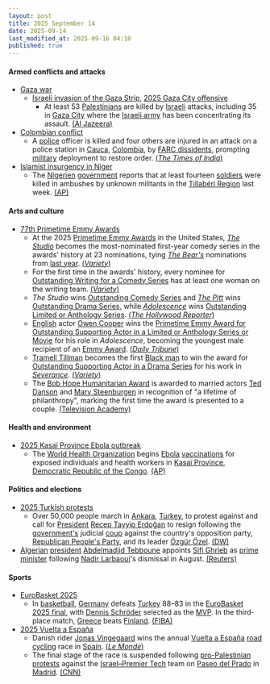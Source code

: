```yaml
---
layout: post
title: 2025 September 14
date: 2025-09-14
last_modified_at: 2025-09-16 04:10
published: true
---
```



#### Armed conflicts and attacks

* [Gaza war](https://en.wikipedia.org/wiki/Gaza_war "Gaza war")
  * [Israeli invasion of the Gaza Strip](https://en.wikipedia.org/wiki/Israeli_invasion_of_the_Gaza_Strip "Israeli invasion of the Gaza Strip"), [2025 Gaza City offensive](https://en.wikipedia.org/wiki/2025_Gaza_City_offensive "2025 Gaza City offensive")
    * At least 53 [Palestinians](https://en.wikipedia.org/wiki/Palestinians "Palestinians") are killed by [Israeli](https://en.wikipedia.org/wiki/Israel "Israel") attacks, including 35 in [Gaza City](https://en.wikipedia.org/wiki/Gaza_City "Gaza City") where the [Israeli army](https://en.wikipedia.org/wiki/IDF "IDF") has been concentrating its assault. [(Al Jazeera)](https://www.aljazeera.com/news/liveblog/2025/9/14/live-qatar-hosts-muslim-leaders-summit-israel-continues-gaza-city-attacks)
* [Colombian conflict](https://en.wikipedia.org/wiki/Colombian_conflict "Colombian conflict")
  * A [police](https://en.wikipedia.org/wiki/National_Police_of_Colombia "National Police of Colombia") officer is killed and four others are injured in an attack on a police station in [Cauca](https://en.wikipedia.org/wiki/Cauca_Department "Cauca Department"), [Colombia](https://en.wikipedia.org/wiki/Colombia "Colombia"), by [FARC dissidents](https://en.wikipedia.org/wiki/FARC_dissidents "FARC dissidents"), prompting [military](https://en.wikipedia.org/wiki/Military_Forces_of_Colombia "Military Forces of Colombia") deployment to restore order. [(*The Times of India*)](https://timesofindia.indiatimes.com/world/rest-of-world/colombia-cop-killed-4-four-injured-in-attack-on-carmelo-station-led-by-defunct-group-farc/articleshow/123887775.cms)
* [Islamist insurgency in Niger](https://en.wikipedia.org/wiki/Islamist_insurgency_in_Niger "Islamist insurgency in Niger")
  * The [Nigerien](https://en.wikipedia.org/wiki/Niger "Niger") [government](https://en.wikipedia.org/wiki/Government_of_Niger "Government of Niger") reports that at least fourteen [soldiers](https://en.wikipedia.org/wiki/Niger_Armed_Forces "Niger Armed Forces") were killed in ambushes by unknown militants in the [Tillabéri Region](https://en.wikipedia.org/wiki/Tillab%C3%A9ri_Region "Tillabéri Region") last week. [(AP)](https://apnews.com/article/niger-attack-islamic-state-066e2cee314cec0b09562f547fb3b08a)

#### Arts and culture

* [77th Primetime Emmy Awards](https://en.wikipedia.org/wiki/77th_Primetime_Emmy_Awards "77th Primetime Emmy Awards")
  * At the 2025 [Primetime Emmy Awards](https://en.wikipedia.org/wiki/Primetime_Emmy_Awards "Primetime Emmy Awards") in the United States, *[The Studio](https://en.wikipedia.org/wiki/The_Studio_%28TV_series%29 "The Studio (TV series)")* becomes the most-nominated first-year comedy series in the awards' history at 23 nominations, tying *[The Bear's](https://en.wikipedia.org/wiki/The_Bear_%28TV_series%29 "The Bear (TV series)")* nominations from [last year](https://en.wikipedia.org/wiki/76th_Primetime_Emmy_Awards "76th Primetime Emmy Awards"). [(*Variety*)](https://variety.com/2025/tv/news/the-studio-emmys-record-most-nominations-season-1-1236448864/)
  * For the first time in the awards' history, every nominee for [Outstanding Writing for a Comedy Series](https://en.wikipedia.org/wiki/Primetime_Emmy_Award_for_Outstanding_Writing_for_a_Comedy_Series "Primetime Emmy Award for Outstanding Writing for a Comedy Series") has at least one woman on the writing team. [(*Variety*)](https://variety.com/2025/tv/awards/emmys-2025-diversity-worst-showing-actors-color-1236448971/)
  * *The Studio* wins [Outstanding Comedy Series](https://en.wikipedia.org/wiki/Primetime_Emmy_Award_for_Outstanding_Comedy_Series "Primetime Emmy Award for Outstanding Comedy Series") and *[The Pitt](https://en.wikipedia.org/wiki/The_Pitt "The Pitt")* wins [Outstanding Drama Series](https://en.wikipedia.org/wiki/Primetime_Emmy_Award_for_Outstanding_Drama_Series "Primetime Emmy Award for Outstanding Drama Series"), while *[Adolescence](https://en.wikipedia.org/wiki/Adolescence_%28TV_series%29 "Adolescence (TV series)")* wins [Outstanding Limited or Anthology Series](https://en.wikipedia.org/wiki/Primetime_Emmy_Award_for_Outstanding_Limited_or_Anthology_Series "Primetime Emmy Award for Outstanding Limited or Anthology Series"). [(*The Hollywood Reporter*)](https://www.hollywoodreporter.com/lists/emmy-winners-2025-list/)
  * [English](https://en.wikipedia.org/wiki/English_people "English people") actor [Owen Cooper](https://en.wikipedia.org/wiki/Owen_Cooper_%28actor%29 "Owen Cooper (actor)") wins the [Primetime Emmy Award for Outstanding Supporting Actor in a Limited or Anthology Series or Movie](https://en.wikipedia.org/wiki/Primetime_Emmy_Award_for_Outstanding_Supporting_Actor_in_a_Limited_or_Anthology_Series_or_Movie "Primetime Emmy Award for Outstanding Supporting Actor in a Limited or Anthology Series or Movie") for his role in *Adolescence*, becoming the youngest male recipient of an [Emmy Award](https://en.wikipedia.org/wiki/Emmy_Awards "Emmy Awards"). [(*Daily Tribune*)](https://tribune.net.ph/2025/09/15/owen-cooper-makes-history-as-youngest-ever-male-emmy-winner)
  * [Tramell Tillman](https://en.wikipedia.org/wiki/Tramell_Tillman "Tramell Tillman") becomes the first [Black man](https://en.wikipedia.org/wiki/Black_people "Black people") to win the award for [Outstanding Supporting Actor in a Drama Series](https://en.wikipedia.org/wiki/Primetime_Emmy_Award_for_Outstanding_Supporting_Actor_in_a_Drama_Series "Primetime Emmy Award for Outstanding Supporting Actor in a Drama Series") for his work in *[Severance](https://en.wikipedia.org/wiki/Severance_%28TV_series%29 "Severance (TV series)")*. [(*Variety*)](https://variety.com/2025/tv/awards/tramell-tillman-first-black-supporting-winner-history-1236509585/)
  * The [Bob Hope Humanitarian Award](https://en.wikipedia.org/wiki/Bob_Hope_Humanitarian_Award "Bob Hope Humanitarian Award") is awarded to married actors [Ted Danson](https://en.wikipedia.org/wiki/Ted_Danson "Ted Danson") and [Mary Steenburgen](https://en.wikipedia.org/wiki/Mary_Steenburgen "Mary Steenburgen") in recognition of "a lifetime of philanthropy", marking the first time the award is presented to a couple. [(Television Academy)](https://www.televisionacademy.com/features/news/awards-news/bob-hope-humanitarian-250730)

#### Health and environment

* [2025 Kasaï Province Ebola outbreak](https://en.wikipedia.org/wiki/2025_Kasa%C3%AF_Province_Ebola_outbreak "2025 Kasaï Province Ebola outbreak")
  * The [World Health Organization](https://en.wikipedia.org/wiki/World_Health_Organization "World Health Organization") begins [Ebola](https://en.wikipedia.org/wiki/Ebola "Ebola") [vaccinations](https://en.wikipedia.org/wiki/Ebola_vaccine "Ebola vaccine") for exposed individuals and health workers in [Kasaï Province](https://en.wikipedia.org/wiki/Kasa%C3%AF_Province "Kasaï Province"), [Democratic Republic of the Congo](https://en.wikipedia.org/wiki/Democratic_Republic_of_the_Congo "Democratic Republic of the Congo"). [(AP)](https://apnews.com/article/congo-ebola-vaccine-who-06f642e38778fbe4f095490bb102a621)

#### Politics and elections

* [2025 Turkish protests](https://en.wikipedia.org/wiki/2025_Turkish_protests "2025 Turkish protests")
  * Over 50,000 people march in [Ankara](https://en.wikipedia.org/wiki/Ankara "Ankara"), [Turkey](https://en.wikipedia.org/wiki/Turkey "Turkey"), to protest against and call for [President](https://en.wikipedia.org/wiki/President_of_Turkey "President of Turkey") [Recep Tayyip Erdoğan](https://en.wikipedia.org/wiki/Recep_Tayyip_Erdo%C4%9Fan "Recep Tayyip Erdoğan") to resign following the [government's](https://en.wikipedia.org/wiki/Government_of_Turkey "Government of Turkey") judicial [coup](https://en.wikipedia.org/wiki/Coup "Coup") against the country's opposition party, [Republican People's Party](https://en.wikipedia.org/wiki/Republican_People%27s_Party "Republican People's Party"), and its leader [Özgür Özel](https://en.wikipedia.org/wiki/%C3%96zg%C3%BCr_%C3%96zel "Özgür Özel"). [(DW)](https://www.dw.com/en/turkey-thousands-protest-against-crackdown-on-opposition/a-73992893)
* [Algerian](https://en.wikipedia.org/wiki/Algeria "Algeria") [president](https://en.wikipedia.org/wiki/President_of_Algeria "President of Algeria") [Abdelmadjid Tebboune](https://en.wikipedia.org/wiki/Abdelmadjid_Tebboune "Abdelmadjid Tebboune") appoints [Sifi Ghrieb](https://en.wikipedia.org/wiki/Sifi_Ghrieb "Sifi Ghrieb") as [prime minister](https://en.wikipedia.org/wiki/Prime_Minister_of_Algeria "Prime Minister of Algeria") following [Nadir Larbaoui](https://en.wikipedia.org/wiki/Nadir_Larbaoui "Nadir Larbaoui")'s dismissal in August. [(Reuters)](https://www.reuters.com/world/africa/algerian-president-appoints-new-prime-minister-energy-minister-2025-09-14/)

#### Sports

* [EuroBasket 2025](https://en.wikipedia.org/wiki/EuroBasket_2025 "EuroBasket 2025")
  * In [basketball](https://en.wikipedia.org/wiki/Basketball "Basketball"), [Germany](https://en.wikipedia.org/wiki/Germany_men%27s_national_basketball_team "Germany men's national basketball team") defeats [Turkey](https://en.wikipedia.org/wiki/Turkey_men%27s_national_basketball_team "Turkey men's national basketball team") 88–83 in the [EuroBasket 2025 final](https://en.wikipedia.org/wiki/EuroBasket_2025_final "EuroBasket 2025 final"), with [Dennis Schröder](https://en.wikipedia.org/wiki/Dennis_Schr%C3%B6der "Dennis Schröder") selected as the [MVP](https://en.wikipedia.org/wiki/FIBA_EuroBasket_MVP "FIBA EuroBasket MVP"). In the third-place match, [Greece](https://en.wikipedia.org/wiki/Greece_men%27s_national_basketball_team "Greece men's national basketball team") beats [Finland](https://en.wikipedia.org/wiki/Finland_men%27s_national_basketball_team "Finland men's national basketball team"). [(FIBA)](https://www.fiba.basketball/en/events/fiba-eurobasket-2025/games/123033-TUR-GER)
* [2025 Vuelta a España](https://en.wikipedia.org/wiki/2025_Vuelta_a_Espa%C3%B1a "2025 Vuelta a España")
  * Danish rider [Jonas Vingegaard](https://en.wikipedia.org/wiki/Jonas_Vingegaard "Jonas Vingegaard") wins the annual [Vuelta a España](https://en.wikipedia.org/wiki/Vuelta_a_Espa%C3%B1a "Vuelta a España") [road cycling](https://en.wikipedia.org/wiki/Road_cycling "Road cycling") race in [Spain](https://en.wikipedia.org/wiki/Spain "Spain"). [(*Le Monde*)](https://www.lemonde.fr/en/sports/article/2025/09/14/vuelta-vingegaard-crowned-champion-as-final-stage-is-cancelled-because-of-pro-palestine-protests-in-madrid_6745397_9.html)
  * The final stage of the race is suspended following [pro-Palestinian protests](https://en.wikipedia.org/wiki/Gaza_war_protests#Spain "Gaza war protests") against the [Israel–Premier Tech](https://en.wikipedia.org/wiki/Israel%E2%80%93Premier_Tech "Israel–Premier Tech") team on [Paseo del Prado](https://en.wikipedia.org/wiki/Paseo_del_Prado "Paseo del Prado") in [Madrid](https://en.wikipedia.org/wiki/Madrid "Madrid"). [(CNN)](https://edition.cnn.com/2025/09/14/europe/spain-cycling-protest-vuelta-gaza-israel-latam-intl)
